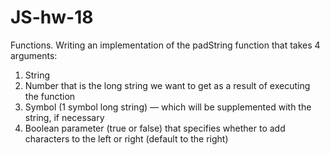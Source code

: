 # JS-hw-18

Functions. Writing an implementation of the padString function that takes 4 arguments:
1. String
2. Number that is the long string we want to get as a result of executing the function
3. Symbol (1 symbol long string) — which will be supplemented with the string, if necessary
4. Boolean parameter (true or false) that specifies whether to add characters to the left or right (default to the right)